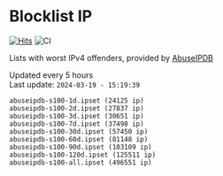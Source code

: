 # Blocklist IP

[![Hits](https://hits.seeyoufarm.com/api/count/incr/badge.svg?url=https%3A%2F%2Fgithub.com%2Fborestad%2Fblocklist-ip%2F&count_bg=%2379C83D&title_bg=%23555555&icon=&icon_color=%23E7E7E7&title=hits&edge_flat=false)](https://hits.seeyoufarm.com)  ![CI](https://img.shields.io/github/workflow/status/borestad/blocklist-ip/CI?style=flat-square)

Lists with worst IPv4 offenders, provided by [AbuseIPDB](https://www.abuseipdb.com/)

<!-- FOOTER-PLACEHOLDER -->
Updated every 5 hours<br>
Last update: `2024-03-19 - 15:19:39`
```
abuseipdb-s100-1d.ipset (24125 ip)
abuseipdb-s100-2d.ipset (27837 ip)
abuseipdb-s100-3d.ipset (30651 ip)
abuseipdb-s100-7d.ipset (37498 ip)
abuseipdb-s100-30d.ipset (57450 ip)
abuseipdb-s100-60d.ipset (81148 ip)
abuseipdb-s100-90d.ipset (103109 ip)
abuseipdb-s100-120d.ipset (125511 ip)
abuseipdb-s100-all.ipset (496551 ip)
```
